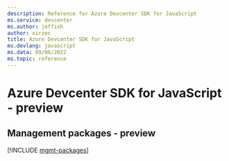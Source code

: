 ```yaml
---
description: Reference for Azure Devcenter SDK for JavaScript
ms.service: devcenter
ms.author: jeffish
author: xirzec
title: Azure Devcenter SDK for JavaScript
ms.devlang: javascript
ms.data: 09/06/2022
ms.topic: reference
---
```

# Azure Devcenter SDK for JavaScript - preview

## Management packages - preview
[!INCLUDE [mgmt-packages](devcenter-mgmt-index.md)]